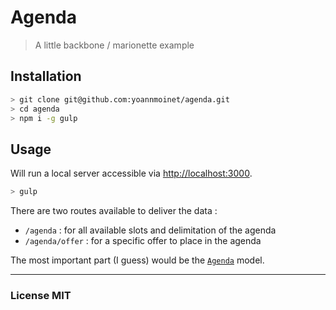 # Agenda
> A little backbone / marionette example

## Installation

```bash
> git clone git@github.com:yoannmoinet/agenda.git
> cd agenda
> npm i -g gulp
```

## Usage

Will run a local server accessible via [http://localhost:3000](http://localhost:3000).

```bash
> gulp
```

There are two routes available to deliver the data :

- `/agenda` : for all available slots and delimitation of the agenda
- `/agenda/offer` : for a specific offer to place in the agenda

The most important part (I guess) would be the [`Agenda`](./app/js/models/Agenda.js) model.

---
### License MIT

